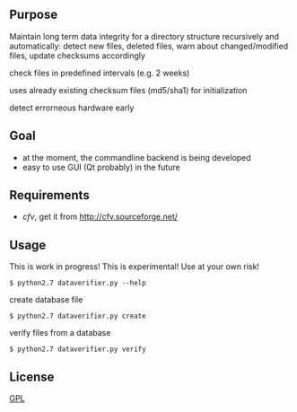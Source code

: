## Purpose

Maintain long term data integrity for a directory structure recursively and
automatically: detect new files, deleted files, warn about changed/modified
files, update checksums accordingly

check files in predefined intervals (e.g. 2 weeks)

uses already existing checksum files (md5/sha1) for initialization

detect errorneous hardware early

## Goal

- at the moment, the commandline backend is being developed
- easy to use GUI (Qt probably) in the future

## Requirements

- *cfv*, get it from http://cfv.sourceforge.net/

## Usage

This is work in progress!
This is experimental!
Use at your own risk!

    $ python2.7 dataverifier.py --help

create database file

    $ python2.7 dataverifier.py create

verify files from a database

    $ python2.7 dataverifier.py verify

## License

[GPL](http://www.gnu.org/licenses/gpl.html)
